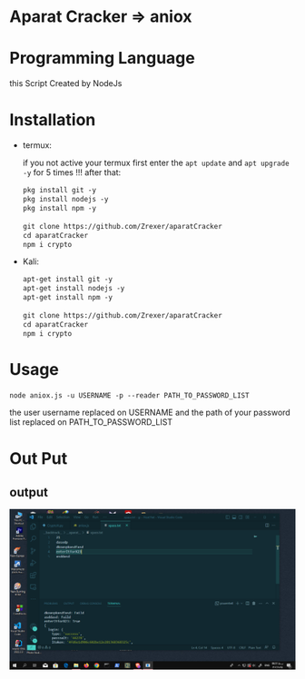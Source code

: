 # Aparat Cracker => aniox 

# Programming Language
this Script Created by NodeJs 

# Installation 

+ termux:

  if you not active your termux first enter the `apt update` and `apt upgrade -y` for 5 times !!!
  after that:
    ```
    pkg install git -y
    pkg install nodejs -y
    pkg install npm -y

    git clone https://github.com/Zrexer/aparatCracker
    cd aparatCracker
    npm i crypto
    ```
+ Kali:
  ```
  apt-get install git -y
  apt-get install nodejs -y
  apt-get install npm -y

  git clone https://github.com/Zrexer/aparatCracker
  cd aparatCracker
  npm i crypto
  ```
# Usage

`node aniox.js -u USERNAME -p --reader PATH_TO_PASSWORD_LIST`

the user username replaced on USERNAME and the path of your password list replaced on PATH_TO_PASSWORD_LIST

# Out Put 
output 
---------
![Screenshot](https://github.com/Zrexer/aparatCracker/blob/main/Screenshot%20(161).png)

